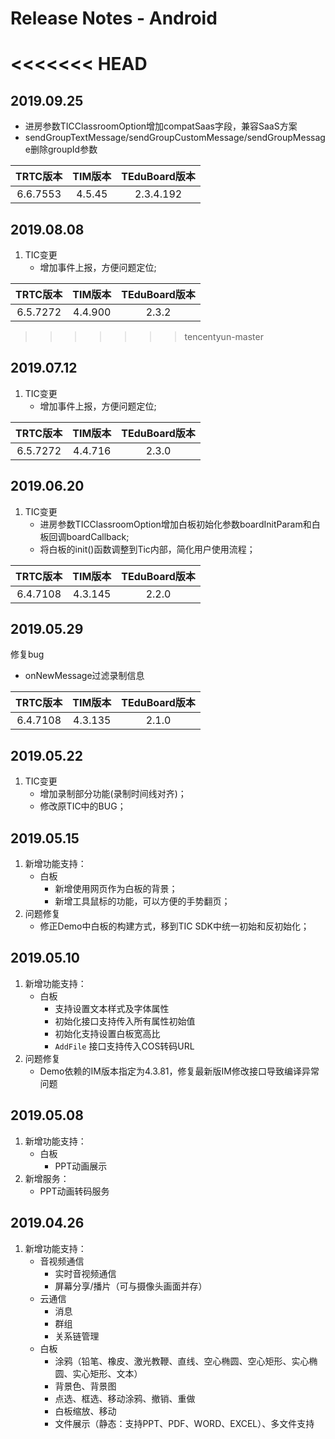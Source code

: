 # Release Notes - Android

<<<<<<< HEAD
=======
## 2019.09.25

- 进房参数TICClassroomOption增加compatSaas字段，兼容SaaS方案
- sendGroupTextMessage/sendGroupCustomMessage/sendGroupMessage删除groupId参数

| TRTC版本 | TIM版本 | TEduBoard版本 |
| :-: | :-: | :-: |
|6.6.7553|4.5.45|2.3.4.192

## 2019.08.08
1. TIC变更
    - 增加事件上报，方便问题定位;

| TRTC版本 | TIM版本 | TEduBoard版本 |
| :-: | :-: | :-: |
|6.5.7272|4.4.900|2.3.2

>>>>>>> tencentyun-master
## 2019.07.12
1. TIC变更
    - 增加事件上报，方便问题定位;

| TRTC版本 | TIM版本 | TEduBoard版本 |
| :-: | :-: | :-: |
|6.5.7272|4.4.716|2.3.0


## 2019.06.20
1. TIC变更
    - 进房参数TICClassroomOption增加白板初始化参数boardInitParam和白板回调boardCallback;
    - 将白板的init()函数调整到Tic内部，简化用户使用流程；

| TRTC版本 | TIM版本 | TEduBoard版本 |
| :-: | :-: | :-: |
|6.4.7108|4.3.145|2.2.0

## 2019.05.29

修复bug
- onNewMessage过滤录制信息

| TRTC版本 | TIM版本 | TEduBoard版本 |
| :-: | :-: | :-: |
| 6.4.7108 | 4.3.135 | 2.1.0 |


##  2019.05.22

1. TIC变更
    - 增加录制部分功能(录制时间线对齐)；
    - 修改原TIC中的BUG；

##  2019.05.15

1. 新增功能支持：
    - 白板
        - 新增使用网页作为白板的背景；
        - 新增工具鼠标的功能，可以方便的手势翻页；
2. 问题修复
    - 修正Demo中白板的构建方式，移到TIC SDK中统一初始和反初始化；

## 2019.05.10

1. 新增功能支持：
    - 白板
        - 支持设置文本样式及字体属性
        - 初始化接口支持传入所有属性初始值
        - 初始化支持设置白板宽高比
        - `AddFile` 接口支持传入COS转码URL
2. 问题修复
    - Demo依赖的IM版本指定为4.3.81，修复最新版IM修改接口导致编译异常问题


## 2019.05.08

1. 新增功能支持：
    - 白板
        - PPT动画展示
3. 新增服务：
    - PPT动画转码服务


## 2019.04.26

1. 新增功能支持：
    - 音视频通信
        - 实时音视频通信
        - 屏幕分享/播片（可与摄像头画面并存）
    - 云通信
        - 消息
        - 群组
        - 关系链管理
    - 白板
        - 涂鸦（铅笔、橡皮、激光教鞭、直线、空心椭圆、空心矩形、实心椭圆、实心矩形、文本）
        - 背景色、背景图
        - 点选、框选、移动涂鸦、撤销、重做
        - 白板缩放、移动
        - 文件展示（静态：支持PPT、PDF、WORD、EXCEL）、多文件支持
